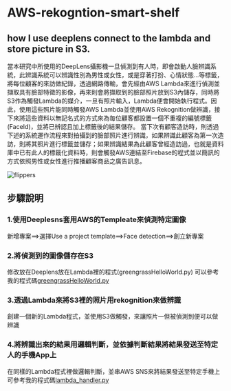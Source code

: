 # AWS-rekogntion-smart-shelf
## how I use deeplens connect to the lambda and store picture in S3.
  當本研究中所使用的DeepLens攝影機一旦偵測到有人時，即會啟動人臉辨識系統，此辨識系統可以辨識性別為男性或女性，或是穿著打扮、心情狀態…等標籤，將每位顧客的來訪做紀錄，透過網路傳輸，會先經由AWS Lambda來進行偵測並擷取具有臉部特徵的影像，再來則會將擷取到的臉部照片放到S3內儲存，同時將S3作為觸發Lambda的媒介，一旦有照片輸入，Lambda便會開始執行程式。因此，使用這些照片能同時觸發AWS Lambda並使用AWS Rekognition做辨識，接下來將這些資料以無記名式的方式來為每位顧客都設置一個不重複的編號標籤(FaceId)，並將已辨認且加上標籤後的結果儲存。
當下次有顧客造訪時，則透過下述的系統運作流程來對拍攝到的臉部照片進行辨識，如果辨識此顧客為第一次造訪，則將其照片進行標籤並儲存；如果辨識結果為此顧客曾經造訪過，也就是資料庫中已有此人的標籤化資料時，則會觸發AWS連結至Firebase的程式並以簡訊的方式依照男性或女性進行推播顧客商品之廣告訊息。

![flippers](https://yhc-website.s3.ap-northeast-1.amazonaws.com/images/aws_01.png) 
## 步驟說明
### 1.使用Deeplesns套用AWS的Templeate來偵測特定圖像
新增專案==>選擇Use a project template==>Face detection==>創立新專案

### 2.將偵測到的圖像儲存在S3
修改放在Deeplens放在Lambda裡的程式(greengrassHelloWorld.py)
可以參考我的程式碼[greengrassHelloWorld.py](https://github.com/echo04100/aws-rekognition-smart-shelf/blob/7496e1a095815b2977fc1eefc124d4ffac3ee549/deeplens-face-detection/greengrassHelloWorld.py)

### 3.透過Lambda來將S3裡的照片用rekognition來做辨識
創建一個新的Lambda程式，並使用S3做觸發，來讓照片一但被偵測到便可以做辨識

### 4.將辨識出來的結果用邏輯判斷，並依據判斷結果將結果發送至特定人的手機App上
在同樣的Lambda程式裡做邏輯判斷，並串AWS SNS來將結果發送至特定手機上
可參考我的程式碼[lambda_handler.py](https://github.com/echo04100/aws-rekognition-smart-shelf/blob/087d61feb79b00b831a3b671c45ba4078046a401/lambda_handler.py)

